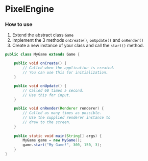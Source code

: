 # PixelEngine

### How to use
1. Extend the abstract class `Game`
2. Implement the 3 methods `onCreate()`, `onUpdate()` and `onRender()`  
3. Create a new instance of your class and call the `start()` method.
```java
public class MyGame extends Game {

	public void onCreate() {
		// Called when the application is created.
		// You can use this for initialization.
	}

	public void onUpdate() {
		// Called 60 times a second.
		// Use this for input.
	}

	public void onRender(Renderer renderer) {
		// Called as many times as possible.
		// Use the supplied renderer instance to
		// draw to the screen.
	}
	
	public static void main(String[] args) {
		MyGame game = new MyGame();
		game.start("My Game!", 300, 150, 3);
	}
}
```
